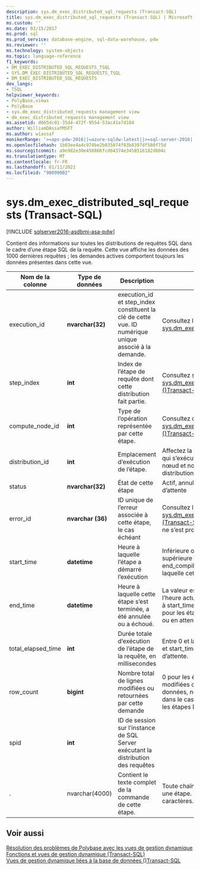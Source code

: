 ```yaml
---
description: sys.dm_exec_distributed_sql_requests (Transact-SQL)
title: sys.dm_exec_distributed_sql_requests (Transact-SQL) | Microsoft Docs
ms.custom: ''
ms.date: 03/15/2017
ms.prod: sql
ms.prod_service: database-engine, sql-data-warehouse, pdw
ms.reviewer: ''
ms.technology: system-objects
ms.topic: language-reference
f1_keywords:
- DM_EXEC_DISTRIBUTED_SQL_REQUESTS_TSQL
- SYS.DM_EXEC_DISTRIBUTED_SQL_REQUESTS_TSQL
- DM_EXEC_DISTRIBUTED_SQL_REQUESTS
dev_langs:
- TSQL
helpviewer_keywords:
- PolyBase,views
- PolyBase
- sys.dm_exec_distributed_requests management view
- dm_exec_distributed_requests management view
ms.assetid: d065dc01-35d4-472f-9554-53ac41e7d104
author: WilliamDAssafMSFT
ms.author: wiassaf
monikerRange: '>=aps-pdw-2016||=azure-sqldw-latest||>=sql-server-2016||>=sql-server-linux-2017||=azuresqldb-mi-current'
ms.openlocfilehash: 1b03ee4a4c974be2b035074f03b8397df580f75d
ms.sourcegitcommit: a9e982e30e458866fcd64374e3458516182d604c
ms.translationtype: MT
ms.contentlocale: fr-FR
ms.lasthandoff: 01/11/2021
ms.locfileid: "98099002"
---
```

# <a name="sysdm_exec_distributed_sql_requests-transact-sql"></a>sys.dm_exec_distributed_sql_requests (Transact-SQL)
[!INCLUDE [sqlserver2016-asdbmi-asa-pdw](../../includes/applies-to-version/sqlserver2016-asdbmi-asa-pdw.md)]

  Contient des informations sur toutes les distributions de requêtes SQL dans le cadre d’une étape SQL de la requête.  Cette vue affiche les données des 1000 dernières requêtes ; les demandes actives comportent toujours les données présentes dans cette vue.  
  
|Nom de la colonne|Type de données|Description|Plage|  
|-----------------|---------------|-----------------|-----------|  
|execution_id|**nvarchar(32)**|execution_id et step_index constituent la clé de cette vue. ID numérique unique associé à la demande.|Consultez l’ID dans [sys.dm_exec_requests &#40;Transact-SQL&#41;](../../relational-databases/system-dynamic-management-views/sys-dm-exec-requests-transact-sql.md)|  
|step_index|**int**|Index de l’étape de requête dont cette distribution fait partie.|Consultez step_index dans [sys.dm_exec_distributed_request_steps &#40;&#41;Transact-SQL ](../../relational-databases/system-dynamic-management-views/sys-dm-exec-distributed-request-steps-transact-sql.md).|  
|compute_node_id|**int**|Type de l’opération représentée par cette étape.|Consultez compute_node_id dans [sys.dm_exec_compute_nodes &#40;&#41;Transact-SQL ](../../relational-databases/system-dynamic-management-views/sys-dm-exec-compute-nodes-transact-sql.md).|  
|distribution_id|**int**|Emplacement d’exécution de l’étape.|Affectez la valeur-1 pour les requêtes qui s’exécutent dans l’étendue du nœud et non dans l’étendue de la distribution.|  
|status|**nvarchar(32)**|État de cette étape|Actif, annulé, terminé, échec, en file d’attente|  
|error_id|**nvarchar (36)**|ID unique de l’erreur associée à cette étape, le cas échéant|Consultez l’ID de [sys.dm_exec_compute_node_errors &#40;Transact-SQL&#41;](../../relational-databases/system-dynamic-management-views/sys-dm-exec-compute-node-errors-transact-sql.md), NULL si aucune erreur ne s’est produite.|  
|start_time|**datetime**|Heure à laquelle l’étape a démarré l’exécution|Inférieure ou égale à l’heure actuelle et supérieure ou égale à end_compile_time de la requête à laquelle cette étape appartient.|  
|end_time|**datetime**|Heure à laquelle cette étape s’est terminée, a été annulée ou a échoué.|La valeur est inférieure ou égale à l’heure actuelle et supérieure ou égale à start_time, définie sur la valeur NULL pour les étapes en cours d’exécution ou en attente.|  
|total_elapsed_time|**int**|Durée totale d’exécution de l’étape de la requête, en millisecondes|Entre 0 et la différence entre end_time et start_time. 0 pour les étapes en file d’attente.|  
|row_count|**bigint**|Nombre total de lignes modifiées ou retournées par cette demande|0 pour les étapes qui ne sont pas modifiées ou qui renvoient des données, nombre de lignes affectées dans le cas contraire. Défini sur-1 pour les étapes DMS.|  
|spid|**int**|ID de session sur l’instance de SQL Server exécutant la distribution des requêtes||  
|.|nvarchar(4000)|Contient le texte complet de la commande de cette étape.|Toute chaîne de demande valide pour une étape. Tronqué si plus de 4000 caractères.|  
  
## <a name="see-also"></a>Voir aussi  
 [Résolution des problèmes de Polybase avec les vues de gestion dynamique](/previous-versions/sql/sql-server-2016/mt146389(v=sql.130))   
 [Fonctions et vues de gestion dynamique &#40;Transact-SQL&#41;](~/relational-databases/system-dynamic-management-views/system-dynamic-management-views.md)   
 [Vues de gestion dynamique liées à la base de données &#40;&#41;Transact-SQL ](../../relational-databases/system-dynamic-management-views/database-related-dynamic-management-views-transact-sql.md)  
  
